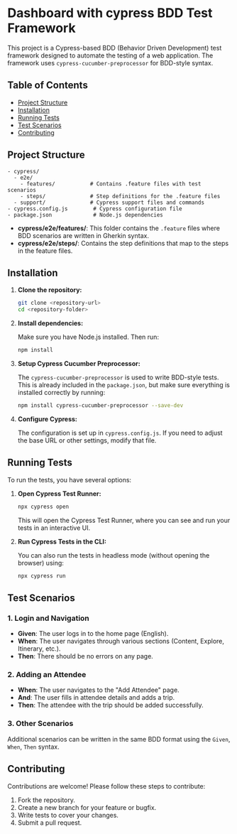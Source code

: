 
# Dashboard with cypress BDD Test Framework

This project is a Cypress-based BDD (Behavior Driven Development) test framework designed to automate the testing of a web application. The framework uses `cypress-cucumber-preprocessor` for BDD-style syntax.

## Table of Contents

- [Project Structure](#project-structure)
- [Installation](#installation)
- [Running Tests](#running-tests)
- [Test Scenarios](#test-scenarios)
- [Contributing](#contributing)


## Project Structure

```
- cypress/
  - e2e/
    - features/           # Contains .feature files with test scenarios
    - steps/              # Step definitions for the .feature files
  - support/              # Cypress support files and commands
- cypress.config.js        # Cypress configuration file
- package.json             # Node.js dependencies
```

- **cypress/e2e/features/**: This folder contains the `.feature` files where BDD scenarios are written in Gherkin syntax.
- **cypress/e2e/steps/**: Contains the step definitions that map to the steps in the feature files.

## Installation

1. **Clone the repository:**

   ```bash
   git clone <repository-url>
   cd <repository-folder>
   ```

2. **Install dependencies:**

   Make sure you have Node.js installed. Then run:

   ```bash
   npm install
   ```

3. **Setup Cypress Cucumber Preprocessor:**

   The `cypress-cucumber-preprocessor` is used to write BDD-style tests. This is already included in the `package.json`, but make sure everything is installed correctly by running:

   ```bash
   npm install cypress-cucumber-preprocessor --save-dev
   ```

4. **Configure Cypress:**

   The configuration is set up in `cypress.config.js`. If you need to adjust the base URL or other settings, modify that file.

## Running Tests

To run the tests, you have several options:

1. **Open Cypress Test Runner:**

   ```bash
   npx cypress open
   ```

   This will open the Cypress Test Runner, where you can see and run your tests in an interactive UI.

2. **Run Cypress Tests in the CLI:**

   You can also run the tests in headless mode (without opening the browser) using:

   ```bash
   npx cypress run
   ```

## Test Scenarios

### 1. **Login and Navigation**

- **Given**: The user logs in to the home page (English).
- **When**: The user navigates through various sections (Content, Explore, Itinerary, etc.).
- **Then**: There should be no errors on any page.

### 2. **Adding an Attendee**

- **When**: The user navigates to the "Add Attendee" page.
- **And**: The user fills in attendee details and adds a trip.
- **Then**: The attendee with the trip should be added successfully.

### 3. **Other Scenarios**

Additional scenarios can be written in the same BDD format using the `Given`, `When`, `Then` syntax.

## Contributing

Contributions are welcome! Please follow these steps to contribute:

1. Fork the repository.
2. Create a new branch for your feature or bugfix.
3. Write tests to cover your changes.
4. Submit a pull request.


  
